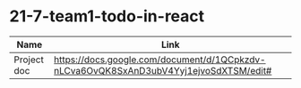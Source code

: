# 21-7-team1-todo-in-react

| Name | Link |
| ------ | ------ |
| Project doc | <https://docs.google.com/document/d/1QCpkzdv-nLCva6OvQK8SxAnD3ubV4Yyj1ejvoSdXTSM/edit#> |

